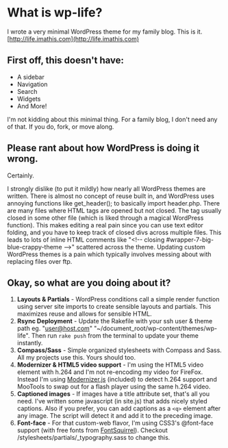 # What is wp-life?

I wrote a very minimal WordPress theme for my family blog. This is it. [http://life.imathis.com](http://life.imathis.com)

## First off, this doesn't have:

- A sidebar
- Navigation
- Search
- Widgets
- And More!

I'm not kidding about this minimal thing. For a family blog, I don't need any of that. If you do, fork, or move along.

## Please rant about how WordPress is doing it wrong.

Certainly.

I strongly dislike (to put it mildly) how nearly all WordPress themes are written. There is almost no concept of reuse built in, and WordPress uses annoying functions like get_header(); to basically import header.php.
There are many files where HTML tags are opened but not closed. The tag usually closed in some other file (which is liked through a magical WordPress function). This makes editing a real pain since you can use text editor folding, and you have to keep track
of closed divs across multiple files. This leads to lots of inline HTML comments like "<\!-- closing #wrapper-7-big-blue-crappy-theme -->" scattered across the theme.
Updating custom WordPress themes is a pain which typically involves messing about with replacing files over ftp.

## Okay, so what are you doing about it?

1. **Layouts & Partials** - WordPress conditions call a simple render function using server site imports to create sensible layouts and partials. This maximizes reuse and allows for sensible HTML.
2. **Rsync Deployment** - Update the Rakefile with your ssh user & theme path eg. "user@host.com" "~/document_root/wp-content/themes/wp-life". Then run `rake push` from the terminal to update your theme instantly.
3. **Compass/Sass** - Simple organized stylesheets with Compass and Sass. All my projects use this. Yours should too.
4. **Modernizer & HTML5 video support** - I'm using the HTML5 video element with h.264 and I'm not re-encoding my video for FireFox. Instead I'm using [Modernizer.js](http://modernizr.com) (included) to detect h.264 support and MooTools to swap out for a flash player using the same h.264 video.
5. **Captioned images** - If images have a title attribute set, that's all you need. I've written some javascript (in site.js) that adds nicely styled captions. Also if you prefer, you can add captions as a `<q>` element after any image. The script will detect it and add it to the preceding image.
6. **Font-face** - For that custom-web flavor, I'm using CSS3's @font-face support (with free fonts from [FontSquirrel](http://fontsquirrel.com/)). Checkout /stylesheets/partials/_typography.sass to change this.